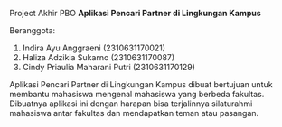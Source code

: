 Project Akhir PBO 
**Aplikasi Pencari Partner di Lingkungan Kampus**




Beranggota:
1. Indira Ayu Anggraeni (2310631170021)
2. Haliza Adzikia Sukarno (2310631170087)
3. Cindy Priaulia Maharani Putri (2310631170129)



Aplikasi Pencari Partner di Lingkungan Kampus dibuat bertujuan untuk membantu mahasiswa mengenal mahasiswa yang berbeda fakultas. Dibuatnya aplikasi ini dengan harapan bisa terjalinnya silaturahmi mahasiswa antar fakultas dan mendapatkan teman atau pasangan. 
